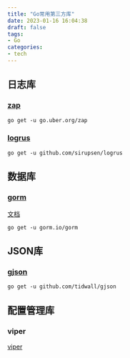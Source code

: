 ```yaml
---
title: "Go常用第三方库"
date: 2023-01-16 16:04:38
draft: false
tags:
- Go
categories:
- tech
---
```


## 日志库

### [zap](https://github.com/uber-go/zap)
```shell
go get -u go.uber.org/zap
```

### [logrus](https://github.com/sirupsen/logrus)
```shell
go get -u github.com/sirupsen/logrus
```

## 数据库

### [gorm](https://github.com/go-gorm/gorm)
[文档](https://gorm.io/zh_CN/docs/index.html)
```shell
go get -u gorm.io/gorm
```

## JSON库

### [gjson](https://github.com/tidwall/gjson)
```shell
go get -u github.com/tidwall/gjson
```

## 配置管理库

### viper

[viper](https://github.com/spf13/viper)